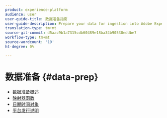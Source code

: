 ```yaml
---
product: experience-platform
audience: user
user-guide-title: 数据准备指南
user-guide-description: Prepare your data for ingestion into Adobe Experience Platform.
translation-type: tm+mt
source-git-commit: d5aac9b1a7315cdb60489e18ba34b90530eddbe7
workflow-type: tm+mt
source-wordcount: '19'
ht-degree: 0%

---
```



# 数据准备 {#data-prep}

* [数据准备概述](home.md)
* [映射器函数](functions.md)
* [日期时间对象](dates.md)
* [平台发行说明](https://www.adobe.com/go/platform-release-notes-en)